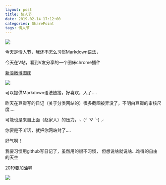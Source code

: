 ```yaml
---
layout: post
title: 情人节
date: 2019-02-14 17:12:00
categories: SharePoint
tags: 情人节
---
```


![](https://ws1.sinaimg.cn/large/6a362e2dgy1g05yuvbw83g20980981kx.gif)

今天是情人节，我还不怎么习惯Markdown语法，

今天在V站，看到V友分享的一个图床chrome插件

[新浪微博图床](https://chrome.google.com/webstore/detail/%E6%96%B0%E6%B5%AA%E5%BE%AE%E5%8D%9A%E5%9B%BE%E5%BA%8A/fdfdnfpdplfbbnemmmoklbfjbhecpnhf)

![](https://ws1.sinaimg.cn/large/6a362e2dgy1g063g8guvjg205p086aw7.gif)




可以提供Markdown语法链接，好喜欢，入了....

昨天在豆瓣写的日记（关于分类网站的）很多截图被弄没了，不明白豆瓣的审核尺度....

可能也是来自上面（赵家人）的压力，╮(╯▽╰)╭

你要是不听话，就把你网站封了....

好气啊！

我要习惯用github写日记了，虽然用的很不习惯，
但想说啥就说啥...难得的自由的天空

2019要加油鸭


![](https://ws1.sinaimg.cn/large/6a362e2dgy1g0639eplyrg204r0a94ea.gif)
